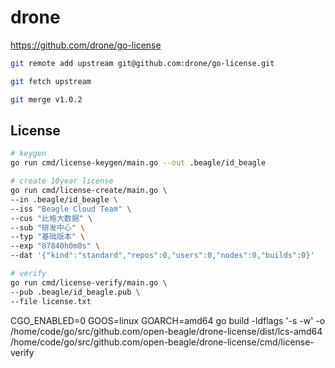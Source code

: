 # drone

<https://github.com/drone/go-license>

```bash
git remote add upstream git@github.com:drone/go-license.git

git fetch upstream

git merge v1.0.2
```

## License

```bash
# keygen
go run cmd/license-keygen/main.go --out .beagle/id_beagle

# create 10year license
go run cmd/license-create/main.go \
--in .beagle/id_beagle \
--iss "Beagle Cloud Team" \
--cus "比格大数据" \
--sub "研发中心" \
--typ "基础版本" \
--exp "87840h0m0s" \
--dat '{"kind":"standard","repos":0,"users":0,"nodes":0,"builds":0}'

# verify
go run cmd/license-verify/main.go \
--pub .beagle/id_beagle.pub \
--file license.txt
```


 CGO_ENABLED=0 GOOS=linux GOARCH=amd64 go build -ldflags '-s -w' -o /home/code/go/src/github.com/open-beagle/drone-license/dist/lcs-amd64 /home/code/go/src/github.com/open-beagle/drone-license/cmd/license-verify